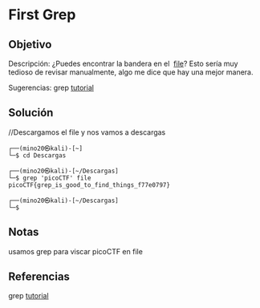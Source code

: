 # First Grep

## Objetivo 
Descripción:
¿Puedes encontrar la bandera en el  [file](https://jupiter.challenges.picoctf.org/static/315d3325dc668ab7f1af9194f2de7e7a/file)? Esto sería muy tedioso de revisar manualmente, algo me dice que hay una mejor manera.

Sugerencias:
grep [tutorial](https://ryanstutorials.net/linuxtutorial/grep.php)

## Solución 
//Descargamos el file y nos vamos a descargas
``` shell
┌──(mino20㉿kali)-[~]
└─$ cd Descargas 
                                                                             
┌──(mino20㉿kali)-[~/Descargas]
└─$ grep 'picoCTF' file
picoCTF{grep_is_good_to_find_things_f77e0797}
                                                                             
┌──(mino20㉿kali)-[~/Descargas]
└─$
```

## Notas
usamos grep para viscar picoCTF en file

## Referencias
grep [tutorial](https://ryanstutorials.net/linuxtutorial/grep.php)